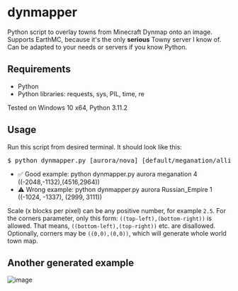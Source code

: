 # dynmapper
Python script to overlay towns from Minecraft Dynmap onto an image. Supports EarthMC, because it's the only **serious** Towny server I know of. Can be adapted to your needs or servers if you know Python.

## Requirements
- Python
- Python libraries: requests, sys, PIL, time, re

Tested on Windows 10 x64, Python 3.11.2

## Usage
Run this script from desired terminal. It should look like this:
<pre>$ python dynmapper.py [aurora/nova] [default/meganation/alliance] [x blocks per pixel] ((top-left corner XZ coords),(bottom-right corner XZ coords))</pre>
- ✅ Good example: python dynmapper.py aurora meganation 4 ((-2048,-1132),(4516,2964))
- ⚠️ Wrong example: python dynmapper.py aurora Russian_Empire 1 ((-1024, -1337), (2999, 3111))

Scale (x blocks per pixel) can be any positive number, for example `2.5`. For the corners parameter, only this form: `((top-left),(bottom-right))` is allowed. That means, `((bottom-left),(top-right))` etc. are disallowed. Optionally, corners may be `((0,0),(0,0))`, which will generate whole world town map.

## Another generated example
![image](https://github.com/3meraldK/dynmapper/assets/48335651/e54a4191-b103-4ebb-9925-c5dc118269fa)


